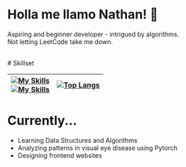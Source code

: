 # Holla me llamo Nathan! 👋 <br>
Aspiring and beginner developer - intrigued by algorithms. <br>
Not letting LeetCode take me down. <br>

<br>
# Skillset

| [![My Skills](https://skillicons.dev/icons?i=js,html,css,ts,py,java,vscode)](https://skillicons.dev) <br> [![My Skills](https://skillicons.dev/icons?i=windows,linux,lua,robloxstudio,discord)](https://skillicons.dev)| [![Top Langs](https://github-readme-stats.vercel.app/api/top-langs/?username=CvmuloSky&layout=compact&theme=tokyonight)](https://github.com/anuraghazra/github-readme-stats)|
| ----------- | ------------- |

# Currently...

- Learning Data Structures and Algorithms
- Analyzing patterns in visual eye disease using Pytorch
- Designing frontend websites
